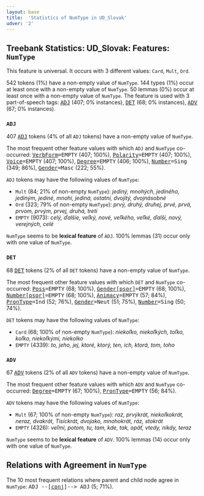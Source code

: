 ```yaml
---
layout: base
title:  'Statistics of NumType in UD_Slovak'
udver: '2'
---
```


## Treebank Statistics: UD_Slovak: Features: `NumType`

This feature is universal.
It occurs with 3 different values: `Card`, `Mult`, `Ord`.

542 tokens (1%) have a non-empty value of `NumType`.
144 types (1%) occur at least once with a non-empty value of `NumType`.
50 lemmas (0%) occur at least once with a non-empty value of `NumType`.
The feature is used with 3 part-of-speech tags: <tt><a href="sk-pos-ADJ.html">ADJ</a></tt> (407; 0% instances), <tt><a href="sk-pos-DET.html">DET</a></tt> (68; 0% instances), <tt><a href="sk-pos-ADV.html">ADV</a></tt> (67; 0% instances).

### `ADJ`

407 <tt><a href="sk-pos-ADJ.html">ADJ</a></tt> tokens (4% of all `ADJ` tokens) have a non-empty value of `NumType`.

The most frequent other feature values with which `ADJ` and `NumType` co-occurred: <tt><a href="sk-feat-VerbForm.html">VerbForm</a></tt><tt>=EMPTY</tt> (407; 100%), <tt><a href="sk-feat-Polarity.html">Polarity</a></tt><tt>=EMPTY</tt> (407; 100%), <tt><a href="sk-feat-Voice.html">Voice</a></tt><tt>=EMPTY</tt> (407; 100%), <tt><a href="sk-feat-Degree.html">Degree</a></tt><tt>=EMPTY</tt> (406; 100%), <tt><a href="sk-feat-Number.html">Number</a></tt><tt>=Sing</tt> (349; 86%), <tt><a href="sk-feat-Gender.html">Gender</a></tt><tt>=Masc</tt> (222; 55%).

`ADJ` tokens may have the following values of `NumType`:

* `Mult` (84; 21% of non-empty `NumType`): <em>jediný, mnohých, jediného, jediným, jediné, mnohí, jediná, ostatní, dvojitý, dvojnásobné</em>
* `Ord` (323; 79% of non-empty `NumType`): <em>prvý, druhý, druhej, prvé, prvá, prvom, prvým, prvej, druhá, tretí</em>
* `EMPTY` (9073): <em>celý, ďalšie, veľký, nové, veľkého, veľké, ďalší, nový, verejných, celé</em>

`NumType` seems to be **lexical feature** of `ADJ`. 100% lemmas (31) occur only with one value of `NumType`.

### `DET`

68 <tt><a href="sk-pos-DET.html">DET</a></tt> tokens (2% of all `DET` tokens) have a non-empty value of `NumType`.

The most frequent other feature values with which `DET` and `NumType` co-occurred: <tt><a href="sk-feat-Poss.html">Poss</a></tt><tt>=EMPTY</tt> (68; 100%), <tt><a href="sk-feat-Gender-psor.html">Gender[psor]</a></tt><tt>=EMPTY</tt> (68; 100%), <tt><a href="sk-feat-Number-psor.html">Number[psor]</a></tt><tt>=EMPTY</tt> (68; 100%), <tt><a href="sk-feat-Animacy.html">Animacy</a></tt><tt>=EMPTY</tt> (57; 84%), <tt><a href="sk-feat-PronType.html">PronType</a></tt><tt>=Ind</tt> (52; 76%), <tt><a href="sk-feat-Gender.html">Gender</a></tt><tt>=Neut</tt> (51; 75%), <tt><a href="sk-feat-Number.html">Number</a></tt><tt>=Sing</tt> (50; 74%).

`DET` tokens may have the following values of `NumType`:

* `Card` (68; 100% of non-empty `NumType`): <em>niekoľko, niekoľkých, toľko, koľko, niekoľkými, niekolko</em>
* `EMPTY` (4339): <em>to, jeho, jej, ktoré, ktorý, ten, ich, ktorá, tom, toho</em>

### `ADV`

67 <tt><a href="sk-pos-ADV.html">ADV</a></tt> tokens (2% of all `ADV` tokens) have a non-empty value of `NumType`.

The most frequent other feature values with which `ADV` and `NumType` co-occurred: <tt><a href="sk-feat-Degree.html">Degree</a></tt><tt>=EMPTY</tt> (67; 100%), <tt><a href="sk-feat-PronType.html">PronType</a></tt><tt>=EMPTY</tt> (56; 84%).

`ADV` tokens may have the following values of `NumType`:

* `Mult` (67; 100% of non-empty `NumType`): <em>raz, prvýkrát, niekoľkokrát, neraz, dvakrát, Tisíckrát, dvojako, mnohokrát, ráz, stokrát</em>
* `EMPTY` (4326): <em>veľmi, potom, tu, tam, kde, tak, opäť, vtedy, nikdy, teraz</em>

`NumType` seems to be **lexical feature** of `ADV`. 100% lemmas (14) occur only with one value of `NumType`.

## Relations with Agreement in `NumType`

The 10 most frequent relations where parent and child node agree in `NumType`:
<tt>ADJ --[<tt><a href="sk-dep-conj.html">conj</a></tt>]--> ADJ</tt> (5; 71%).

